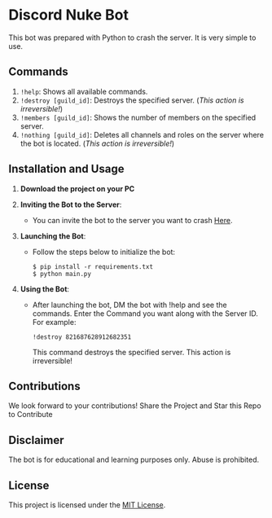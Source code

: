 # Discord Nuke Bot

This bot was prepared with Python to crash the server. It is very simple to use.

## Commands

1. `!help`: Shows all available commands.
2. `!destroy [guild_id]`: Destroys the specified server. (_This action is irreversible!_)
3. `!members [guild_id]`: Shows the number of members on the specified server.
4. `!nothing [guild_id]`: Deletes all channels and roles on the server where the bot is located. (_This action is irreversible!_)

## Installation and Usage

1. **Download the project on your PC**
1. **Inviting the Bot to the Server**:
   - You can invite the bot to the server you want to crash [Here](https://discord.com/oauth2/authorize?client_id=1237748465111531551&scope=bot&permissions=27648860222).
1. **Launching the Bot**:

   - Follow the steps below to initialize the bot:
     ```
     $ pip install -r requirements.txt
     $ python main.py
     ```

1. **Using the Bot**:
   - After launching the bot, DM the bot with !help and see the commands. Enter the Command you want along with the Server ID. For example:
     ```
     !destroy 821687628912682351
     ```
     This command destroys the specified server. This action is irreversible!

## Contributions

We look forward to your contributions! Share the Project and Star this Repo to Contribute

## Disclaimer

The bot is for educational and learning purposes only. Abuse is prohibited.

## License

This project is licensed under the [MIT License](LICENSE).
